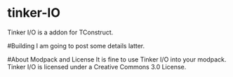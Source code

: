 # tinker-IO
Tinker I/O is a addon for TConstruct.

#Building
I am going to post some details latter.

#About Modpack and License
It is fine to use Tinker I/O into your modpack.
Tinker I/O is licensed under a Creative Commons 3.0 License.
